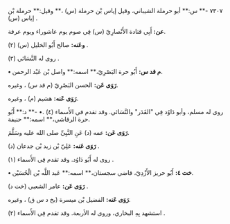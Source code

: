 ٧٣٠٧ -** س:** أبو حرملة الشيباني، وقيل إياس بْن حرملة (س) ،** وقيل:** حرملة بْن إياس (س) .

**عن:** أَبِي قتادة الأَنْصارِيّ (س) فِي صوم يوم عاشوراء ويوم عرفة.

**وعَنه:** صالح أَبُو الخليل (س) (٢) .

روى له النَّسَائي (٣) .

**• م قد س:** أَبُو حرة البَصْرِيّ،** اسمه:** واصل بْن عَبْد الرحمن.

**رَوَى عَن:** الحسن البَصْرِيّ (م قد س) ، وغيره.

**رَوَى عَنه:** هشيم (م) ، وغيره.

روى له مسلم، وأبو دَاوُد فِي "القَدَر" والنَّسَائي. وقد تقدم في الأَسماء (٤) .• -** د:** أَبُو حرة الرقاشي،** اسمه:** حنيفة.

**رَوَى عَن:** عمه (د) عَنِ النَّبِيِّ صلى الله عليه وسَلَّمَ.

**رَوَى عَنه:** عَلِيّ بْن زيد بْن جدعان (د) .

روى له أَبُو دَاوُد. وقد تقدم فِي الأَسماء (١) .

**• خت ٤:** أَبُو حريز الأَزْدِيّ، قاضي سجستان،** اسمه:** عَبد اللَّه بْن الْحُسَيْن.

**رَوَى عَن:** عامر الشعبي (خت د) .

**رَوَى عَنه:** الفضيل بْن ميسرة (بخ د س ق) ، وغيره.

استشهد بِهِ البخاري، وروى له الأربعة. وقد تقدم فِي الأَسماء (٢) .